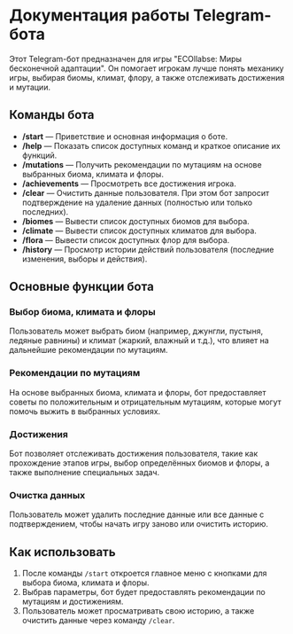 # Документация работы Telegram-бота

Этот Telegram-бот предназначен для игры "ECOllabse: Миры бесконечной адаптации". Он помогает игрокам лучше понять механику игры, выбирая биомы, климат, флору, а также отслеживать достижения и мутации.

## Команды бота

- **/start** — Приветствие и основная информация о боте.
- **/help** — Показать список доступных команд и краткое описание их функций.
- **/mutations** — Получить рекомендации по мутациям на основе выбранных биома, климата и флоры.
- **/achievements** — Просмотреть все достижения игрока.
- **/clear** — Очистить данные пользователя. При этом бот запросит подтверждение на удаление данных (полностью или только последних).
- **/biomes** — Вывести список доступных биомов для выбора.
- **/climate** — Вывести список доступных климатов для выбора.
- **/flora** — Вывести список доступных флор для выбора.
- **/history** — Просмотр истории действий пользователя (последние изменения, выборы и действия).

## Основные функции бота

### Выбор биома, климата и флоры

Пользователь может выбрать биом (например, джунгли, пустыня, ледяные равнины) и климат (жаркий, влажный и т.д.), что влияет на дальнейшие рекомендации по мутациям.

### Рекомендации по мутациям

На основе выбранных биома, климата и флоры, бот предоставляет советы по положительным и отрицательным мутациям, которые могут помочь выжить в выбранных условиях.

### Достижения

Бот позволяет отслеживать достижения пользователя, такие как прохождение этапов игры, выбор определённых биомов и флоры, а также выполнение специальных задач.

### Очистка данных

Пользователь может удалить последние данные или все данные с подтверждением, чтобы начать игру заново или очистить историю.

## Как использовать

1. После команды `/start` откроется главное меню с кнопками для выбора биома, климата и флоры.
2. Выбрав параметры, бот будет предоставлять рекомендации по мутациям и достижениям.
3. Пользователь может просматривать свою историю, а также очистить данные через команду `/clear`.
